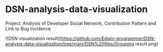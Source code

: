 # DSN-analysis-data-visualization
Project: Analysis of Developer Social Network, Contribution Pattern and Link to Bug Incidence



![DSN visualization result](https://github.com/Edwin-programmer/DSN-analysis-data-visualization/tree/main/DSN%20files/Grouping result.png)
